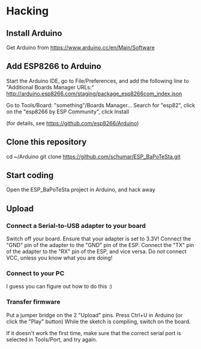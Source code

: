 # Hacking

## Install Arduino

Get Arduino from https://www.arduino.cc/en/Main/Software

## Add ESP8266 to Arduino

Start the Arduino IDE, go to File/Preferences, and add the following line to "Additional Boards Manager URLs:"
 http://arduino.esp8266.com/staging/package_esp8266com_index.json

Go to Tools/Board: "something"/Boards Manager...
Search for "esp82", click on the "esp8266 by ESP Community", click Install

(for details, see https://github.com/esp8266/Arduino)

## Clone this repository

cd ~/Arduino
git clone https://github.com/schumar/ESP_BaPoTeSta.git

## Start coding

Open the ESP_BaPoTeSta project in Arduino, and hack away

## Upload

### Connect a Serial-to-USB adapter to your board

Switch off your board.
Ensure that your adapter is set to 3.3V!
Connect the "GND" pin of the adapter to the "GND" pin of the ESP.
Connect the "TX" pin of the adapter to the "RX" pin of the ESP, and vice versa.
Do *not* connect VCC, unless you know what you are doing!

### Connect to your PC

I guess you can figure out how to do this :)

### Transfer firmware

Put a jumper bridge on the 2 "Upload" pins.
Press Ctrl+U in Arduino (or click the "Play" button)
While the sketch is compiling, switch on the board.

If it doesn't work the first time, make sure that the correct serial port is
selected in Tools/Port, and try again.
